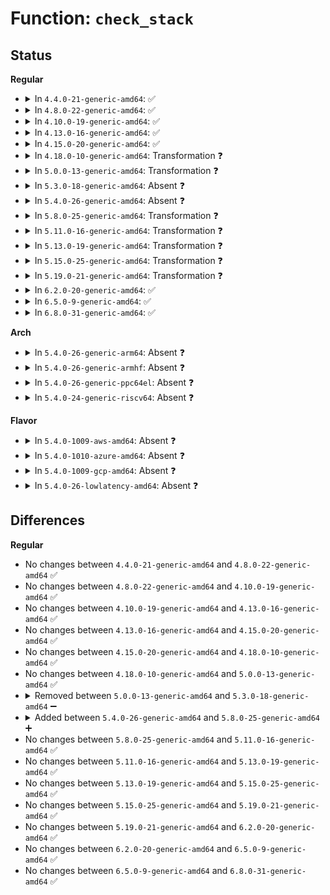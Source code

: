 # Function: <code>check_stack</code>

## Status
<b>Regular</b>
<ul>
<li>
<details>
<summary>In <code>4.4.0-21-generic-amd64</code>: ✅</summary>

```c
void check_stack(long unsigned int ip, long unsigned int * stack)
```

```json
{
  "name": "check_stack",
  "collision_type": "Unique Global",
  "inline_type": "No",
  "funcs": [
    {
      "addr": 18446744071580254672,
      "name": "check_stack",
      "external": true,
      "loc": "kernel/trace/trace_stack.c:75",
      "file": "kernel/trace/trace_stack.c",
      "inline": "seen, unknown",
      "caller_inline": [],
      "caller_func": [
        "kernel/trace/trace_stack.c:stack_trace_call"
      ]
    }
  ],
  "symbols": [
    {
      "addr": 18446744071580254672,
      "name": "check_stack",
      "section": ".text",
      "bind": "STB_WEAK",
      "size": 711
    }
  ]
}
```
</details>
</li>
<li>
<details>
<summary>In <code>4.8.0-22-generic-amd64</code>: ✅</summary>

```c
void check_stack(long unsigned int ip, long unsigned int * stack)
```

```json
{
  "name": "check_stack",
  "collision_type": "Unique Global",
  "inline_type": "No",
  "funcs": [
    {
      "addr": 18446744071580297824,
      "name": "check_stack",
      "external": true,
      "loc": "kernel/trace/trace_stack.c:75",
      "file": "kernel/trace/trace_stack.c",
      "inline": "seen, unknown",
      "caller_inline": [],
      "caller_func": [
        "kernel/trace/trace_stack.c:stack_trace_call"
      ]
    }
  ],
  "symbols": [
    {
      "addr": 18446744071580297824,
      "name": "check_stack",
      "section": ".text",
      "bind": "STB_WEAK",
      "size": 717
    }
  ]
}
```
</details>
</li>
<li>
<details>
<summary>In <code>4.10.0-19-generic-amd64</code>: ✅</summary>

```c
void check_stack(long unsigned int ip, long unsigned int * stack)
```

```json
{
  "name": "check_stack",
  "collision_type": "Unique Global",
  "inline_type": "No",
  "funcs": [
    {
      "addr": 18446744071580343696,
      "name": "check_stack",
      "external": true,
      "loc": "kernel/trace/trace_stack.c:75",
      "file": "kernel/trace/trace_stack.c",
      "inline": "seen, unknown",
      "caller_inline": [],
      "caller_func": [
        "kernel/trace/trace_stack.c:stack_trace_call"
      ]
    }
  ],
  "symbols": [
    {
      "addr": 18446744071580343696,
      "name": "check_stack",
      "section": ".text",
      "bind": "STB_WEAK",
      "size": 716
    }
  ]
}
```
</details>
</li>
<li>
<details>
<summary>In <code>4.13.0-16-generic-amd64</code>: ✅</summary>

```c
void check_stack(long unsigned int ip, long unsigned int * stack)
```

```json
{
  "name": "check_stack",
  "collision_type": "Unique Global",
  "inline_type": "No",
  "funcs": [
    {
      "addr": 18446744071580356736,
      "name": "check_stack",
      "external": true,
      "loc": "kernel/trace/trace_stack.c:76",
      "file": "kernel/trace/trace_stack.c",
      "inline": "seen, unknown",
      "caller_inline": [],
      "caller_func": [
        "kernel/trace/trace_stack.c:stack_trace_call"
      ]
    }
  ],
  "symbols": [
    {
      "addr": 18446744071580356736,
      "name": "check_stack",
      "section": ".text",
      "bind": "STB_WEAK",
      "size": 786
    }
  ]
}
```
</details>
</li>
<li>
<details>
<summary>In <code>4.15.0-20-generic-amd64</code>: ✅</summary>

```c
void check_stack(long unsigned int ip, long unsigned int * stack)
```

```json
{
  "name": "check_stack",
  "collision_type": "Unique Global",
  "inline_type": "No",
  "funcs": [
    {
      "addr": 18446744071580410432,
      "name": "check_stack",
      "external": true,
      "loc": "kernel/trace/trace_stack.c:77",
      "file": "kernel/trace/trace_stack.c",
      "inline": "seen, unknown",
      "caller_inline": [],
      "caller_func": [
        "kernel/trace/trace_stack.c:stack_trace_call"
      ]
    }
  ],
  "symbols": [
    {
      "addr": 18446744071580410432,
      "name": "check_stack",
      "section": ".text",
      "bind": "STB_WEAK",
      "size": 731
    }
  ]
}
```
</details>
</li>
<li>
<details>
<summary>In <code>4.18.0-10-generic-amd64</code>: Transformation ❓</summary>

```c
void check_stack(long unsigned int ip, long unsigned int * stack)
```

```json
{
  "name": "check_stack",
  "collision_type": "Unique Global",
  "inline_type": "No",
  "funcs": [
    {
      "addr": 0,
      "name": "check_stack",
      "external": true,
      "loc": "kernel/trace/trace_stack.c:77",
      "file": "kernel/trace/trace_stack.c",
      "inline": "seen, unknown",
      "caller_inline": [],
      "caller_func": [
        "kernel/trace/trace_stack.c:stack_trace_call"
      ]
    }
  ],
  "symbols": [
    {
      "addr": 18446744071580473143,
      "name": "check_stack.cold.4",
      "section": ".text",
      "bind": "STB_LOCAL",
      "size": 7
    },
    {
      "addr": 18446744071580472048,
      "name": "check_stack",
      "section": ".text",
      "bind": "STB_WEAK",
      "size": 707
    }
  ]
}
```
</details>
</li>
<li>
<details>
<summary>In <code>5.0.0-13-generic-amd64</code>: Transformation ❓</summary>

```c
void check_stack(long unsigned int ip, long unsigned int * stack)
```

```json
{
  "name": "check_stack",
  "collision_type": "Unique Global",
  "inline_type": "No",
  "funcs": [
    {
      "addr": 0,
      "name": "check_stack",
      "external": true,
      "loc": "kernel/trace/trace_stack.c:77",
      "file": "kernel/trace/trace_stack.c",
      "inline": "seen, unknown",
      "caller_inline": [],
      "caller_func": [
        "kernel/trace/trace_stack.c:stack_trace_call"
      ]
    }
  ],
  "symbols": [
    {
      "addr": 18446744071580528823,
      "name": "check_stack.cold.5",
      "section": ".text",
      "bind": "STB_LOCAL",
      "size": 7
    },
    {
      "addr": 18446744071580527728,
      "name": "check_stack",
      "section": ".text",
      "bind": "STB_WEAK",
      "size": 705
    }
  ]
}
```
</details>
</li>
<li>
<details>
<summary>In <code>5.3.0-18-generic-amd64</code>: Absent ❓</summary>

```json
{
  "name": "check_stack",
  "collision_type": "Unique Static",
  "inline_type": "Full",
  "funcs": [
    {
      "addr": 18446744071580584029,
      "name": "check_stack",
      "external": false,
      "loc": "kernel/trace/trace_stack.c:56",
      "file": "kernel/trace/trace_stack.c",
      "inline": "not declared, inlined",
      "caller_inline": [
        "kernel/trace/trace_stack.c:stack_trace_call"
      ],
      "caller_func": []
    }
  ],
  "symbols": []
}
```
</details>
</li>
<li>
<details>
<summary>In <code>5.4.0-26-generic-amd64</code>: Absent ❓</summary>

```json
{
  "name": "check_stack",
  "collision_type": "Unique Static",
  "inline_type": "Full",
  "funcs": [
    {
      "addr": 18446744071580631165,
      "name": "check_stack",
      "external": false,
      "loc": "kernel/trace/trace_stack.c:155",
      "file": "kernel/trace/trace_stack.c",
      "inline": "not declared, inlined",
      "caller_inline": [
        "kernel/trace/trace_stack.c:stack_trace_call"
      ],
      "caller_func": []
    }
  ],
  "symbols": []
}
```
</details>
</li>
<li>
<details>
<summary>In <code>5.8.0-25-generic-amd64</code>: Transformation ❓</summary>

```c
void check_stack(long unsigned int ip, long unsigned int * stack)
```

```json
{
  "name": "check_stack",
  "collision_type": "Unique Static",
  "inline_type": "No",
  "funcs": [
    {
      "addr": 0,
      "name": "check_stack",
      "external": false,
      "loc": "kernel/trace/trace_stack.c:155",
      "file": "kernel/trace/trace_stack.c",
      "inline": "seen, unknown",
      "caller_inline": [],
      "caller_func": [
        "kernel/trace/trace_stack.c:stack_trace_call"
      ]
    }
  ],
  "symbols": [
    {
      "addr": 18446744071580731504,
      "name": "check_stack",
      "section": ".text",
      "bind": "STB_LOCAL",
      "size": 624
    },
    {
      "addr": 18446744071580732780,
      "name": "check_stack.cold",
      "section": ".text",
      "bind": "STB_LOCAL",
      "size": 82
    }
  ]
}
```
</details>
</li>
<li>
<details>
<summary>In <code>5.11.0-16-generic-amd64</code>: Transformation ❓</summary>

```c
void check_stack(long unsigned int ip, long unsigned int * stack)
```

```json
{
  "name": "check_stack",
  "collision_type": "Unique Static",
  "inline_type": "No",
  "funcs": [
    {
      "addr": 0,
      "name": "check_stack",
      "external": false,
      "loc": "kernel/trace/trace_stack.c:155",
      "file": "kernel/trace/trace_stack.c",
      "inline": "seen, unknown",
      "caller_inline": [],
      "caller_func": [
        "kernel/trace/trace_stack.c:stack_trace_call"
      ]
    }
  ],
  "symbols": [
    {
      "addr": 18446744071580720560,
      "name": "check_stack",
      "section": ".text",
      "bind": "STB_LOCAL",
      "size": 624
    },
    {
      "addr": 18446744071591320787,
      "name": "check_stack.cold",
      "section": ".text",
      "bind": "STB_LOCAL",
      "size": 82
    }
  ]
}
```
</details>
</li>
<li>
<details>
<summary>In <code>5.13.0-19-generic-amd64</code>: Transformation ❓</summary>

```c
void check_stack(long unsigned int ip, long unsigned int * stack)
```

```json
{
  "name": "check_stack",
  "collision_type": "Unique Static",
  "inline_type": "No",
  "funcs": [
    {
      "addr": 0,
      "name": "check_stack",
      "external": false,
      "loc": "kernel/trace/trace_stack.c:155",
      "file": "kernel/trace/trace_stack.c",
      "inline": "seen, unknown",
      "caller_inline": [],
      "caller_func": [
        "kernel/trace/trace_stack.c:stack_trace_call"
      ]
    }
  ],
  "symbols": [
    {
      "addr": 18446744071580725600,
      "name": "check_stack",
      "section": ".text",
      "bind": "STB_LOCAL",
      "size": 639
    },
    {
      "addr": 18446744071591262956,
      "name": "check_stack.cold",
      "section": ".text",
      "bind": "STB_LOCAL",
      "size": 82
    }
  ]
}
```
</details>
</li>
<li>
<details>
<summary>In <code>5.15.0-25-generic-amd64</code>: Transformation ❓</summary>

```c
void check_stack(long unsigned int ip, long unsigned int * stack)
```

```json
{
  "name": "check_stack",
  "collision_type": "Unique Static",
  "inline_type": "No",
  "funcs": [
    {
      "addr": 0,
      "name": "check_stack",
      "external": false,
      "loc": "kernel/trace/trace_stack.c:155",
      "file": "kernel/trace/trace_stack.c",
      "inline": "seen, unknown",
      "caller_inline": [],
      "caller_func": [
        "kernel/trace/trace_stack.c:stack_trace_call"
      ]
    }
  ],
  "symbols": [
    {
      "addr": 18446744071580906608,
      "name": "check_stack",
      "section": ".text",
      "bind": "STB_LOCAL",
      "size": 1017
    },
    {
      "addr": 18446744071592173384,
      "name": "check_stack.cold",
      "section": ".text",
      "bind": "STB_LOCAL",
      "size": 244
    }
  ]
}
```
</details>
</li>
<li>
<details>
<summary>In <code>5.19.0-21-generic-amd64</code>: Transformation ❓</summary>

```c
void check_stack(long unsigned int ip, long unsigned int * stack)
```

```json
{
  "name": "check_stack",
  "collision_type": "Unique Static",
  "inline_type": "No",
  "funcs": [
    {
      "addr": 0,
      "name": "check_stack",
      "external": false,
      "loc": "kernel/trace/trace_stack.c:155",
      "file": "kernel/trace/trace_stack.c",
      "inline": "seen, unknown",
      "caller_inline": [],
      "caller_func": [
        "kernel/trace/trace_stack.c:stack_trace_call"
      ]
    }
  ],
  "symbols": [
    {
      "addr": 18446744071581143008,
      "name": "check_stack",
      "section": ".text",
      "bind": "STB_LOCAL",
      "size": 1057
    },
    {
      "addr": 18446744071593946983,
      "name": "check_stack.cold",
      "section": ".text",
      "bind": "STB_LOCAL",
      "size": 241
    }
  ]
}
```
</details>
</li>
<li>
<details>
<summary>In <code>6.2.0-20-generic-amd64</code>: ✅</summary>

```c
void check_stack(long unsigned int ip, long unsigned int * stack)
```

```json
{
  "name": "check_stack",
  "collision_type": "Unique Static",
  "inline_type": "No",
  "funcs": [
    {
      "addr": 18446744071581455440,
      "name": "check_stack",
      "external": false,
      "loc": "kernel/trace/trace_stack.c:155",
      "file": "kernel/trace/trace_stack.c",
      "inline": "seen, unknown",
      "caller_inline": [],
      "caller_func": [
        "kernel/trace/trace_stack.c:stack_trace_call"
      ]
    }
  ],
  "symbols": [
    {
      "addr": 18446744071581455440,
      "name": "check_stack",
      "section": ".text",
      "bind": "STB_LOCAL",
      "size": 1307
    }
  ]
}
```
</details>
</li>
<li>
<details>
<summary>In <code>6.5.0-9-generic-amd64</code>: ✅</summary>

```c
void check_stack(long unsigned int ip, long unsigned int * stack)
```

```json
{
  "name": "check_stack",
  "collision_type": "Unique Static",
  "inline_type": "No",
  "funcs": [
    {
      "addr": 18446744071581572848,
      "name": "check_stack",
      "external": false,
      "loc": "kernel/trace/trace_stack.c:155",
      "file": "kernel/trace/trace_stack.c",
      "inline": "seen, unknown",
      "caller_inline": [],
      "caller_func": [
        "kernel/trace/trace_stack.c:stack_trace_call"
      ]
    }
  ],
  "symbols": [
    {
      "addr": 18446744071581572848,
      "name": "check_stack",
      "section": ".text",
      "bind": "STB_LOCAL",
      "size": 1278
    }
  ]
}
```
</details>
</li>
<li>
<details>
<summary>In <code>6.8.0-31-generic-amd64</code>: ✅</summary>

```c
void check_stack(long unsigned int ip, long unsigned int * stack)
```

```json
{
  "name": "check_stack",
  "collision_type": "Unique Static",
  "inline_type": "No",
  "funcs": [
    {
      "addr": 18446744071581685104,
      "name": "check_stack",
      "external": false,
      "loc": "kernel/trace/trace_stack.c:155",
      "file": "kernel/trace/trace_stack.c",
      "inline": "seen, unknown",
      "caller_inline": [],
      "caller_func": [
        "kernel/trace/trace_stack.c:stack_trace_call"
      ]
    }
  ],
  "symbols": [
    {
      "addr": 18446744071581685104,
      "name": "check_stack",
      "section": ".text",
      "bind": "STB_LOCAL",
      "size": 1278
    }
  ]
}
```
</details>
</li>
</ul>
<b>Arch</b>
<ul>
<li>
<details>
<summary>In <code>5.4.0-26-generic-arm64</code>: Absent ❓</summary>

```json
{
  "name": "check_stack",
  "collision_type": "Unique Static",
  "inline_type": "Full",
  "funcs": [
    {
      "addr": 18446603336491934836,
      "name": "check_stack",
      "external": false,
      "loc": "kernel/trace/trace_stack.c:155",
      "file": "kernel/trace/trace_stack.c",
      "inline": "not declared, inlined",
      "caller_inline": [
        "kernel/trace/trace_stack.c:stack_trace_call"
      ],
      "caller_func": []
    }
  ],
  "symbols": []
}
```
</details>
</li>
<li>
<details>
<summary>In <code>5.4.0-26-generic-armhf</code>: Absent ❓</summary>

```json
{
  "name": "check_stack",
  "collision_type": "Unique Static",
  "inline_type": "Full",
  "funcs": [
    {
      "addr": 3225870620,
      "name": "check_stack",
      "external": false,
      "loc": "kernel/trace/trace_stack.c:155",
      "file": "kernel/trace/trace_stack.c",
      "inline": "not declared, inlined",
      "caller_inline": [
        "kernel/trace/trace_stack.c:stack_trace_call"
      ],
      "caller_func": []
    }
  ],
  "symbols": []
}
```
</details>
</li>
<li>
<details>
<summary>In <code>5.4.0-26-generic-ppc64el</code>: Absent ❓</summary>

```json
{
  "name": "check_stack",
  "collision_type": "Unique Static",
  "inline_type": "Full",
  "funcs": [
    {
      "addr": 13835058055285034308,
      "name": "check_stack",
      "external": false,
      "loc": "kernel/trace/trace_stack.c:155",
      "file": "kernel/trace/trace_stack.c",
      "inline": "not declared, inlined",
      "caller_inline": [
        "kernel/trace/trace_stack.c:stack_trace_call"
      ],
      "caller_func": []
    }
  ],
  "symbols": []
}
```
</details>
</li>
<li>
<details>
<summary>In <code>5.4.0-24-generic-riscv64</code>: Absent ❓</summary>

```json
{
  "name": "check_stack",
  "collision_type": "Unique Static",
  "inline_type": "Full",
  "funcs": [
    {
      "addr": 18446743936272210902,
      "name": "check_stack",
      "external": false,
      "loc": "kernel/trace/trace_stack.c:155",
      "file": "kernel/trace/trace_stack.c",
      "inline": "not declared, inlined",
      "caller_inline": [
        "kernel/trace/trace_stack.c:stack_trace_call"
      ],
      "caller_func": []
    }
  ],
  "symbols": []
}
```
</details>
</li>
</ul>
<b>Flavor</b>
<ul>
<li>
<details>
<summary>In <code>5.4.0-1009-aws-amd64</code>: Absent ❓</summary>

```json
{
  "name": "check_stack",
  "collision_type": "Unique Static",
  "inline_type": "Full",
  "funcs": [
    {
      "addr": 18446744071580599965,
      "name": "check_stack",
      "external": false,
      "loc": "kernel/trace/trace_stack.c:155",
      "file": "kernel/trace/trace_stack.c",
      "inline": "not declared, inlined",
      "caller_inline": [
        "kernel/trace/trace_stack.c:stack_trace_call"
      ],
      "caller_func": []
    }
  ],
  "symbols": []
}
```
</details>
</li>
<li>
<details>
<summary>In <code>5.4.0-1010-azure-amd64</code>: Absent ❓</summary>

```json
{
  "name": "check_stack",
  "collision_type": "Unique Static",
  "inline_type": "Full",
  "funcs": [
    {
      "addr": 18446744071580546029,
      "name": "check_stack",
      "external": false,
      "loc": "kernel/trace/trace_stack.c:155",
      "file": "kernel/trace/trace_stack.c",
      "inline": "not declared, inlined",
      "caller_inline": [
        "kernel/trace/trace_stack.c:stack_trace_call"
      ],
      "caller_func": []
    }
  ],
  "symbols": []
}
```
</details>
</li>
<li>
<details>
<summary>In <code>5.4.0-1009-gcp-amd64</code>: Absent ❓</summary>

```json
{
  "name": "check_stack",
  "collision_type": "Unique Static",
  "inline_type": "Full",
  "funcs": [
    {
      "addr": 18446744071580591213,
      "name": "check_stack",
      "external": false,
      "loc": "kernel/trace/trace_stack.c:155",
      "file": "kernel/trace/trace_stack.c",
      "inline": "not declared, inlined",
      "caller_inline": [
        "kernel/trace/trace_stack.c:stack_trace_call"
      ],
      "caller_func": []
    }
  ],
  "symbols": []
}
```
</details>
</li>
<li>
<details>
<summary>In <code>5.4.0-26-lowlatency-amd64</code>: Absent ❓</summary>

```json
{
  "name": "check_stack",
  "collision_type": "Unique Static",
  "inline_type": "Full",
  "funcs": [
    {
      "addr": 18446744071580648129,
      "name": "check_stack",
      "external": false,
      "loc": "kernel/trace/trace_stack.c:155",
      "file": "kernel/trace/trace_stack.c",
      "inline": "not declared, inlined",
      "caller_inline": [
        "kernel/trace/trace_stack.c:stack_trace_call"
      ],
      "caller_func": []
    }
  ],
  "symbols": []
}
```
</details>
</li>
</ul>

## Differences
<b>Regular</b>
<ul>
<li>
No changes between <code>4.4.0-21-generic-amd64</code> and <code>4.8.0-22-generic-amd64</code> ✅
</li>
<li>
No changes between <code>4.8.0-22-generic-amd64</code> and <code>4.10.0-19-generic-amd64</code> ✅
</li>
<li>
No changes between <code>4.10.0-19-generic-amd64</code> and <code>4.13.0-16-generic-amd64</code> ✅
</li>
<li>
No changes between <code>4.13.0-16-generic-amd64</code> and <code>4.15.0-20-generic-amd64</code> ✅
</li>
<li>
No changes between <code>4.15.0-20-generic-amd64</code> and <code>4.18.0-10-generic-amd64</code> ✅
</li>
<li>
No changes between <code>4.18.0-10-generic-amd64</code> and <code>5.0.0-13-generic-amd64</code> ✅
</li>
<li>
<details>
<summary>Removed between <code>5.0.0-13-generic-amd64</code> and <code>5.3.0-18-generic-amd64</code> ➖</summary>

```c
void check_stack(long unsigned int ip, long unsigned int * stack)
```
</details>
</li>
<li>
<details>
<summary>Added between <code>5.4.0-26-generic-amd64</code> and <code>5.8.0-25-generic-amd64</code> ➕</summary>

```c
void check_stack(long unsigned int ip, long unsigned int * stack)
```
</details>
</li>
<li>
No changes between <code>5.8.0-25-generic-amd64</code> and <code>5.11.0-16-generic-amd64</code> ✅
</li>
<li>
No changes between <code>5.11.0-16-generic-amd64</code> and <code>5.13.0-19-generic-amd64</code> ✅
</li>
<li>
No changes between <code>5.13.0-19-generic-amd64</code> and <code>5.15.0-25-generic-amd64</code> ✅
</li>
<li>
No changes between <code>5.15.0-25-generic-amd64</code> and <code>5.19.0-21-generic-amd64</code> ✅
</li>
<li>
No changes between <code>5.19.0-21-generic-amd64</code> and <code>6.2.0-20-generic-amd64</code> ✅
</li>
<li>
No changes between <code>6.2.0-20-generic-amd64</code> and <code>6.5.0-9-generic-amd64</code> ✅
</li>
<li>
No changes between <code>6.5.0-9-generic-amd64</code> and <code>6.8.0-31-generic-amd64</code> ✅
</li>
</ul>
